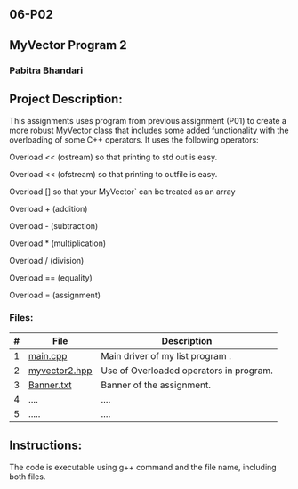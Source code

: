 ## 06-P02
## MyVector Program 2

### Pabitra Bhandari

## Project Description:

This assignments uses program from previous assignment (P01) to create a more robust MyVector class that includes some added functionality with the overloading of some C++ operators. It uses the following operators:

Overload << (ostream) so that printing to std out is easy.

Overload << (ofstream) so that printing to outfile is easy.

Overload [] so that your MyVector` can be treated as an array

Overload + (addition)

Overload - (subtraction)

Overload * (multiplication)

Overload / (division)

Overload == (equality)

Overload = (assignment)

### Files:

|   #   | File     | Description                      |
| :---: | -------- | -------------------------------- |
|   1   |[main.cpp](https://github.com/PabitraBhandari/2143-OOP-Bhandari/blob/main/Assigments/06-P02/main.cpp) | Main driver of my list program . |
|   2   | [myvector2.hpp](https://github.com/PabitraBhandari/2143-OOP-Bhandari/blob/main/Assigments/06-P02/myvector2.hpp)  | Use of Overloaded operators in program.|
| 3     | [Banner.txt](https://github.com/PabitraBhandari/2143-OOP-Bhandari/blob/main/Assigments/06-P02/Banner.txt) | Banner of the assignment.|
| 4     | .... |  ....|
 | 5 |    ..... | ....|


## Instructions:
The code is executable using g++ command and the file name, including both files.
